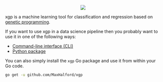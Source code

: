 <div align="center">
  <!-- Logo -->
  <img src="https://docs.google.com/drawings/d/e/2PACX-1vSLdt85rEf3SQUBkpuWfXOclyUY7rdZ7RBoTuNIyCc3-liSpurbL3i7QfrzWBFr2LfwTfoAf_1i4Qwe/pub?w=378&h=223"/>
</div>

xgp is a machine learning tool for classification and regression based on [genetic programming](https://www.wikiwand.com/en/Genetic_programming).

If you want to use xgp in a data science pipeline then you probably want to use it in one of the following ways:

- [Command-line interface (CLI)](cmd/README.md)
- [Python package](python-package/README.md)

You can also simply install the `xgp` Go package and use it from within your Go code.

```sh
go get -u github.com/MaxHalford/xgp
```
